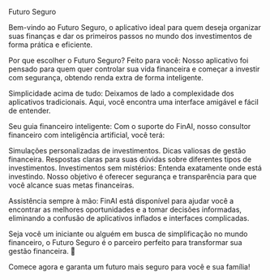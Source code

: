 Futuro Seguro

Bem-vindo ao Futuro Seguro, o aplicativo ideal para quem deseja organizar suas finanças e dar os primeiros passos no mundo dos investimentos de forma prática e eficiente.

Por que escolher o Futuro Seguro?
Feito para você: Nosso aplicativo foi pensado para quem quer controlar sua vida financeira e começar a investir com segurança, obtendo renda extra de forma inteligente.

Simplicidade acima de tudo: Deixamos de lado a complexidade dos aplicativos tradicionais. Aqui, você encontra uma interface amigável e fácil de entender.

Seu guia financeiro inteligente: Com o suporte do FinAI, nosso consultor financeiro com inteligência artificial, você terá:

Simulações personalizadas de investimentos.
Dicas valiosas de gestão financeira.
Respostas claras para suas dúvidas sobre diferentes tipos de investimentos.
Investimentos sem mistérios: Entenda exatamente onde está investindo. Nosso objetivo é oferecer segurança e transparência para que você alcance suas metas financeiras.

Assistência sempre à mão: FinAI está disponível para ajudar você a encontrar as melhores oportunidades e a tomar decisões informadas, eliminando a confusão de aplicativos inflados e interfaces complicadas.

Seja você um iniciante ou alguém em busca de simplificação no mundo financeiro, o Futuro Seguro é o parceiro perfeito para transformar sua gestão financeira. 🚀

Comece agora e garanta um futuro mais seguro para você e sua família!